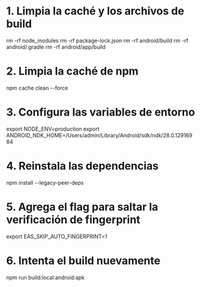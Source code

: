 # 1. Limpia la caché y los archivos de build
rm -rf node_modules
rm -rf package-lock.json
rm -rf android/build
rm -rf android/.gradle
rm -rf android/app/build

# 2. Limpia la caché de npm
npm cache clean --force

# 3. Configura las variables de entorno
export NODE_ENV=production
export ANDROID_NDK_HOME=/Users/admin/Library/Android/sdk/ndk/28.0.12916984

# 4. Reinstala las dependencias
npm install --legacy-peer-deps

# 5. Agrega el flag para saltar la verificación de fingerprint
export EAS_SKIP_AUTO_FINGERPRINT=1

# 6. Intenta el build nuevamente
npm run build:local:android:apk